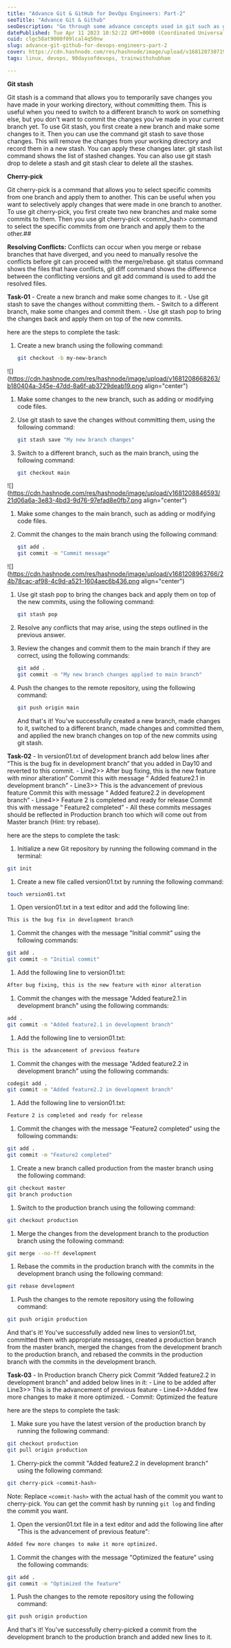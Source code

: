 ```yaml
---
title: "Advance Git & GitHub for DevOps Engineers: Part-2"
seoTitle: "Advance Git & Github"
seoDescription: "Go through some advance concepts used in git such as git stash, rebase and resolving merge conflicts"
datePublished: Tue Apr 11 2023 10:52:22 GMT+0000 (Coordinated Universal Time)
cuid: clgc58at9000f09lcal4q50nw
slug: advance-git-github-for-devops-engineers-part-2
cover: https://cdn.hashnode.com/res/hashnode/image/upload/v1681207307197/67b10f23-5afa-412f-8757-4d38487219ed.jpeg
tags: linux, devops, 90daysofdevops, trainwithshubham

---
```


**Git stash**

Git stash is a command that allows you to temporarily save changes you have made in your working directory, without committing them. This is useful when you need to switch to a different branch to work on something else, but you don't want to commit the changes you've made in your current branch yet. To use Git stash, you first create a new branch and make some changes to it. Then you can use the command git stash to save those changes. This will remove the changes from your working directory and record them in a new stash. You can apply these changes later. git stash list command shows the list of stashed changes. You can also use git stash drop to delete a stash and git stash clear to delete all the stashes.

**Cherry-pick**

Git cherry-pick is a command that allows you to select specific commits from one branch and apply them to another. This can be useful when you want to selectively apply changes that were made in one branch to another. To use git cherry-pick, you first create two new branches and make some commits to them. Then you use git cherry-pick &lt;commit\_hash&gt; command to select the specific commits from one branch and apply them to the other.##

**Resolving Conflicts:** Conflicts can occur when you merge or rebase branches that have diverged, and you need to manually resolve the conflicts before git can proceed with the merge/rebase. git status command shows the files that have conflicts, git diff command shows the difference between the conflicting versions and git add command is used to add the resolved files.

**Task-01** \- Create a new branch and make some changes to it. - Use git stash to save the changes without committing them. - Switch to a different branch, make some changes and commit them. - Use git stash pop to bring the changes back and apply them on top of the new commits.

here are the steps to complete the task:

1. Create a new branch using the following command:
    
    ```bash
    git checkout -b my-new-branch
    ```
    

![](https://cdn.hashnode.com/res/hashnode/image/upload/v1681208668263/b180404a-345e-47dd-8a6f-ab3729deab19.png align="center")

1. Make some changes to the new branch, such as adding or modifying code files.
    
2. Use git stash to save the changes without committing them, using the following command:
    
    ```bash
    git stash save "My new branch changes"
    ```
    
3. Switch to a different branch, such as the main branch, using the following command:
    
    ```bash
    git checkout main
    ```
    

![](https://cdn.hashnode.com/res/hashnode/image/upload/v1681208846593/21d06a6a-3e83-4bd3-9d76-97efad8e0fb7.png align="center")

1. Make some changes to the main branch, such as adding or modifying code files.
    
2. Commit the changes to the main branch using the following command:
    
    ```bash
    git add .
    git commit -m "Commit message"
    ```
    

![](https://cdn.hashnode.com/res/hashnode/image/upload/v1681208963766/24b78cac-af98-4c9d-a521-1604aec6b436.png align="center")

1. Use git stash pop to bring the changes back and apply them on top of the new commits, using the following command:
    
    ```bash
    git stash pop
    ```
    

1. Resolve any conflicts that may arise, using the steps outlined in the previous answer.
    
2. Review the changes and commit them to the main branch if they are correct, using the following commands:
    
    ```bash
    git add .
    git commit -m "My new branch changes applied to main branch"
    ```
    

1. Push the changes to the remote repository, using the following command:
    
    ```bash
    git push origin main
    ```
    
    And that's it! You've successfully created a new branch, made changes to it, switched to a different branch, made changes and committed them, and applied the new branch changes on top of the new commits using git stash.
    

**Task-02** - In version01.txt of development branch add below lines after “This is the bug fix in development branch” that you added in Day10 and reverted to this commit. - Line2&gt;&gt; After bug fixing, this is the new feature with minor alteration” Commit this with message “ Added feature2.1 in development branch” - Line3&gt;&gt; This is the advancement of previous feature Commit this with message “ Added feature2.2 in development branch” - Line4&gt;&gt; Feature 2 is completed and ready for release Commit this with message “ Feature2 completed” - All these commits messages should be reflected in Production branch too which will come out from Master branch (Hint: try rebase).

here are the steps to complete the task:

1. Initialize a new Git repository by running the following command in the terminal:
    

```bash
git init
```

1. Create a new file called version01.txt by running the following command:
    

```bash
touch version01.txt
```

1. Open version01.txt in a text editor and add the following line:
    

```bash
This is the bug fix in development branch
```

1. Commit the changes with the message "Initial commit" using the following commands:
    

```bash
git add .
git commit -m "Initial commit"
```

1. Add the following line to version01.txt:
    

```bash
After bug fixing, this is the new feature with minor alteration
```

1. Commit the changes with the message "Added feature2.1 in development branch" using the following commands:
    

```bash
add .
git commit -m "Added feature2.1 in development branch"
```

1. Add the following line to version01.txt:
    

```bash
This is the advancement of previous feature
```

1. Commit the changes with the message "Added feature2.2 in development branch" using the following commands:
    

```bash
codegit add .
git commit -m "Added feature2.2 in development branch"
```

1. Add the following line to version01.txt:
    

```bash
Feature 2 is completed and ready for release
```

1. Commit the changes with the message "Feature2 completed" using the following commands:
    

```bash
git add .
git commit -m "Feature2 completed"
```

1. Create a new branch called production from the master branch using the following command:
    

```bash
git checkout master
git branch production
```

1. Switch to the production branch using the following command:
    

```bash
git checkout production
```

1. Merge the changes from the development branch to the production branch using the following command:
    

```bash
git merge --no-ff development
```

1. Rebase the commits in the production branch with the commits in the development branch using the following command:
    

```bash
git rebase development
```

1. Push the changes to the remote repository using the following command:
    

```bash
git push origin production
```

And that's it! You've successfully added new lines to version01.txt, committed them with appropriate messages, created a production branch from the master branch, merged the changes from the development branch to the production branch, and rebased the commits in the production branch with the commits in the development branch.

**Task-03** - In Production branch Cherry pick Commit “Added feature2.2 in development branch” and added below lines in it: - Line to be added after Line3&gt;&gt; This is the advancement of previous feature - Line4&gt;&gt;Added few more changes to make it more optimized. - Commit: Optimized the feature

here are the steps to complete the task:

1. Make sure you have the latest version of the production branch by running the following command:
    

```bash
git checkout production
git pull origin production
```

1. Cherry-pick the commit "Added feature2.2 in development branch" using the following command:
    

```bash
git cherry-pick <commit-hash>
```

Note: Replace `<commit-hash>` with the actual hash of the commit you want to cherry-pick. You can get the commit hash by running `git log` and finding the commit you want.

1. Open the version01.txt file in a text editor and add the following line after "This is the advancement of previous feature":
    

```bash
Added few more changes to make it more optimized.
```

1. Commit the changes with the message "Optimized the feature" using the following commands:
    

```bash
git add .
git commit -m "Optimized the feature"
```

1. Push the changes to the remote repository using the following command:
    

```bash
git push origin production
```

And that's it! You've successfully cherry-picked a commit from the development branch to the production branch and added new lines to it.